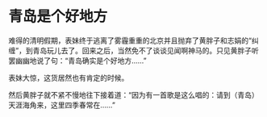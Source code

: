 # 青岛是个好地方

难得的清明假期，表妹终于逃离了雾霾重重的北京并且抛弃了黄胖子和志娟的“纠缠”，到青岛玩儿去了。回来之后，当然免不了谈谈见闻啊神马的。只见黄胖子听罢幽幽地说了句：“青岛确实是个好地方……” 

表妹大惊，这货居然也有肯定的时候。 

然后黄胖子就不紧不慢地往下接着道：“因为有一首歌是这么唱的：请到（青岛）天涯海角来，这里四季春常在……”